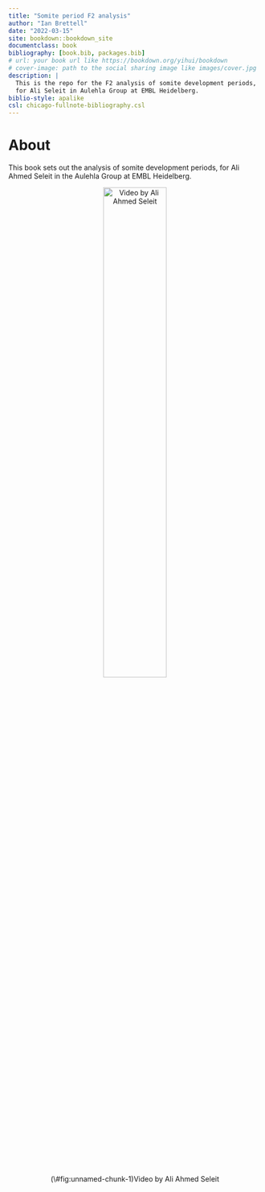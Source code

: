 ```yaml
--- 
title: "Somite period F2 analysis"
author: "Ian Brettell"
date: "2022-03-15"
site: bookdown::bookdown_site
documentclass: book
bibliography: [book.bib, packages.bib]
# url: your book url like https://bookdown.org/yihui/bookdown
# cover-image: path to the social sharing image like images/cover.jpg
description: |
  This is the repo for the F2 analysis of somite development periods,
  for Ali Seleit in Aulehla Group at EMBL Heidelberg.
biblio-style: apalike
csl: chicago-fullnote-bibliography.csl
---
```


# About

This book sets out the analysis of somite development periods, for Ali Ahmed Seleit in the Aulehla Group at EMBL Heidelberg.


<div class="figure" style="text-align: center">
<img src="/hps/software/users/birney/ian/repos/somites/book/plots/somite_period_zamzar.gif" alt="Video by Ali Ahmed Seleit" width="50%" />
<p class="caption">(\#fig:unnamed-chunk-1)Video by Ali Ahmed Seleit</p>
</div>



